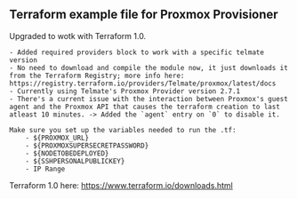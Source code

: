 ## Terraform example file for Proxmox Provisioner

Upgraded to wotk with Terraform 1.0.

	- Added required providers block to work with a specific telmate version
	- No need to download and compile the module now, it just downloads it from the Terraform Registry; more info here: https://registry.terraform.io/providers/Telmate/proxmox/latest/docs 
	- Currently using Telmate's Proxmox Provider version 2.7.1
	- There's a current issue with the interaction between Proxmox's guest agent and the Proxmox API that causes the terraform creation to last atleast 10 minutes. -> Added the `agent` entry on `0` to disable it.

	Make sure you set up the variables needed to run the .tf:
		- ${PROXMOX_URL}
		- ${PROXMOXSUPERSECRETPASSWORD}
		- ${NODETOBEDEPLOYED}
		- ${SSHPERSONALPUBLICKEY}
		- IP Range

Terraform 1.0 here: https://www.terraform.io/downloads.html


